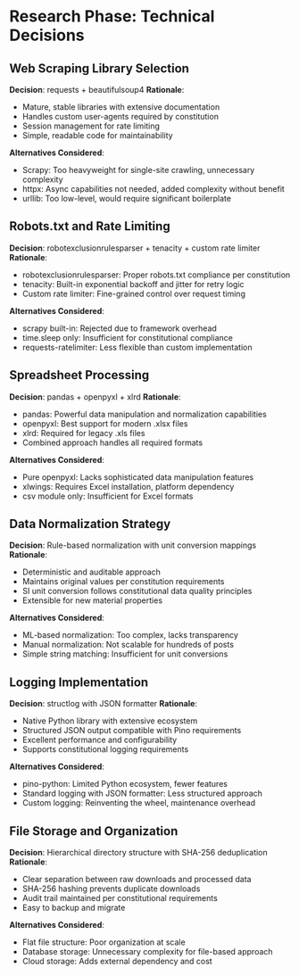 # Research Phase: Technical Decisions

## Web Scraping Library Selection

**Decision**: requests + beautifulsoup4
**Rationale**: 
- Mature, stable libraries with extensive documentation
- Handles custom user-agents required by constitution
- Session management for rate limiting
- Simple, readable code for maintainability

**Alternatives Considered**:
- Scrapy: Too heavyweight for single-site crawling, unnecessary complexity
- httpx: Async capabilities not needed, added complexity without benefit
- urllib: Too low-level, would require significant boilerplate

## Robots.txt and Rate Limiting

**Decision**: robotexclusionrulesparser + tenacity + custom rate limiter
**Rationale**:
- robotexclusionrulesparser: Proper robots.txt compliance per constitution
- tenacity: Built-in exponential backoff and jitter for retry logic
- Custom rate limiter: Fine-grained control over request timing

**Alternatives Considered**:
- scrapy built-in: Rejected due to framework overhead
- time.sleep only: Insufficient for constitutional compliance
- requests-ratelimiter: Less flexible than custom implementation

## Spreadsheet Processing

**Decision**: pandas + openpyxl + xlrd
**Rationale**:
- pandas: Powerful data manipulation and normalization capabilities
- openpyxl: Best support for modern .xlsx files
- xlrd: Required for legacy .xls files
- Combined approach handles all required formats

**Alternatives Considered**:
- Pure openpyxl: Lacks sophisticated data manipulation features
- xlwings: Requires Excel installation, platform dependency
- csv module only: Insufficient for Excel formats

## Data Normalization Strategy

**Decision**: Rule-based normalization with unit conversion mappings
**Rationale**:
- Deterministic and auditable approach
- Maintains original values per constitution requirements
- SI unit conversion follows constitutional data quality principles
- Extensible for new material properties

**Alternatives Considered**:
- ML-based normalization: Too complex, lacks transparency
- Manual normalization: Not scalable for hundreds of posts
- Simple string matching: Insufficient for unit conversions

## Logging Implementation

**Decision**: structlog with JSON formatter
**Rationale**:
- Native Python library with extensive ecosystem
- Structured JSON output compatible with Pino requirements
- Excellent performance and configurability
- Supports constitutional logging requirements

**Alternatives Considered**:
- pino-python: Limited Python ecosystem, fewer features
- Standard logging with JSON formatter: Less structured approach
- Custom logging: Reinventing the wheel, maintenance overhead

## File Storage and Organization

**Decision**: Hierarchical directory structure with SHA-256 deduplication
**Rationale**:
- Clear separation between raw downloads and processed data
- SHA-256 hashing prevents duplicate downloads
- Audit trail maintained per constitutional requirements
- Easy to backup and migrate

**Alternatives Considered**:
- Flat file structure: Poor organization at scale
- Database storage: Unnecessary complexity for file-based approach
- Cloud storage: Adds external dependency and cost
